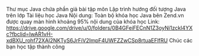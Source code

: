 Thư mục Java chứa phần giả bài tập môn Lập trình hướng đối tượng Java trên lớp
Tài liệu học Java
Nội dung:
Toàn bộ khóa học Java bên Zend.vn được quay màn hình khoảng 95% nội dung của khóa học
Link: https://drive.google.com/drive/u/0/folders/0B4GFeiFECnN1Z3oyNi1zckI4YXc?fbclid=IwAR1vH-xdBXU_rohf72XAl2NKTyS6JrFiV2ImpF4UWFZZwCSp8rtuaEFlfRU
Chúc các bạn học tập thành công
